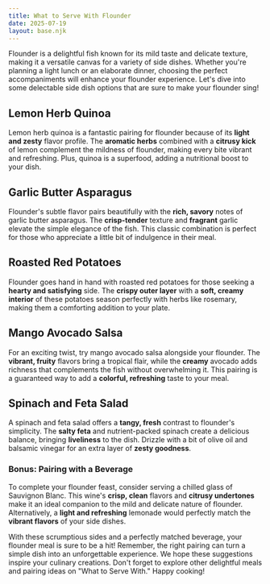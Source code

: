 ```yaml
---
title: What to Serve With Flounder
date: 2025-07-19
layout: base.njk
---
```


Flounder is a delightful fish known for its mild taste and delicate texture, making it a versatile canvas for a variety of side dishes. Whether you're planning a light lunch or an elaborate dinner, choosing the perfect accompaniments will enhance your flounder experience. Let's dive into some delectable side dish options that are sure to make your flounder sing!

## **Lemon Herb Quinoa**
Lemon herb quinoa is a fantastic pairing for flounder because of its **light and zesty** flavor profile. The **aromatic herbs** combined with a **citrusy kick** of lemon complement the mildness of flounder, making every bite vibrant and refreshing. Plus, quinoa is a superfood, adding a nutritional boost to your dish.

## **Garlic Butter Asparagus**
Flounder's subtle flavor pairs beautifully with the **rich, savory** notes of garlic butter asparagus. The **crisp-tender** texture and **fragrant** garlic elevate the simple elegance of the fish. This classic combination is perfect for those who appreciate a little bit of indulgence in their meal.

## **Roasted Red Potatoes**
Flounder goes hand in hand with roasted red potatoes for those seeking a **hearty and satisfying** side. The **crispy outer layer** with a **soft, creamy interior** of these potatoes season perfectly with herbs like rosemary, making them a comforting addition to your plate.

## **Mango Avocado Salsa**
For an exciting twist, try mango avocado salsa alongside your flounder. The **vibrant, fruity** flavors bring a tropical flair, while the **creamy** avocado adds richness that complements the fish without overwhelming it. This pairing is a guaranteed way to add a **colorful, refreshing** taste to your meal.

## **Spinach and Feta Salad**
A spinach and feta salad offers a **tangy, fresh** contrast to flounder's simplicity. The **salty feta** and nutrient-packed spinach create a delicious balance, bringing **liveliness** to the dish. Drizzle with a bit of olive oil and balsamic vinegar for an extra layer of **zesty goodness**.

### Bonus: Pairing with a Beverage
To complete your flounder feast, consider serving a chilled glass of Sauvignon Blanc. This wine's **crisp, clean** flavors and **citrusy undertones** make it an ideal companion to the mild and delicate nature of flounder. Alternatively, a **light and refreshing** lemonade would perfectly match the **vibrant flavors** of your side dishes.

With these scrumptious sides and a perfectly matched beverage, your flounder meal is sure to be a hit! Remember, the right pairing can turn a simple dish into an unforgettable experience. We hope these suggestions inspire your culinary creations. Don't forget to explore other delightful meals and pairing ideas on "What to Serve With." Happy cooking!